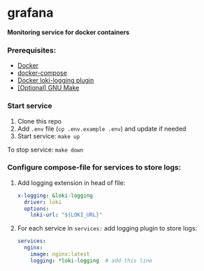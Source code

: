 # grafana

**Monitoring service for docker containers**

### Prerequisites:
- [Docker](https://docs.docker.com/engine/install/)
- [docker-compose](https://docs.docker.com/compose/install/)
- [Docker loki-logging plugin](https://grafana.com/docs/loki/latest/clients/docker-driver/)
- [[Optional] GNU Make](https://www.gnu.org/software/make/)


### Start service
1. Clone this repo
2. Add `.env` file (`cp .env.example .env`) and update if needed 
3. Start service: `make up`

To stop service: `make down`


### Configure compose-file for services to store logs:
1. Add logging extension in head of file:
    ```yaml
    x-logging: &loki-logging
      driver: loki
      options:
        loki-url: "${LOKI_URL}"
    ```
2. For each service in `services:` add logging plugin to store logs:
    ```yaml
    services:
      nginx:
        image: nginx:latest
        logging: *loki-logging  # add this line
    ```
   
